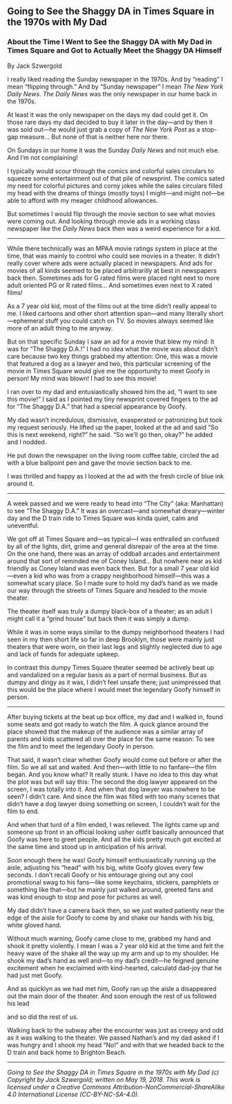 ## Going to See the Shaggy DA in Times Square in the 1970s with My Dad
### About the Time I Went to See the Shaggy DA with My Dad in Times Square and Got to Actually Meet the Shaggy DA Himself

By Jack Szwergold

I really liked reading the Sunday newspaper in the 1970s. And by “reading” I mean “flipping through.” And by “Sunday newspaper” I mean *The New York Daily News*. *The Daily News* was the only newspaper in our home back in the 1970s.

At least it was the only newspaper on the days my dad could get it. On those rare days my dad decided to buy it later in the day—and by then it was sold out—he would just grab a copy of *The New York Post* as a stop-gap measure… But none of that is neither here nor there.

On Sundays in our home it was the Sunday *Daily News* and not much else. And I‘m not complaining!

I typically would scour through the comics and colorful sales circulars to squeeze some entertainment out of that pile of newsprint. The comics sated my need for colorful pictures and corny jokes while the sales circulars filled my head with the dreams of things (mostly toys) I might—and might not—be able to afford with my meager childhood allowances.

But sometimes I would flip through the movie section to see what movies were coming out. And looking through movie ads in a working class newspaper like the *Daily News* back then was a weird experience for a kid.

***

While there technically was an MPAA movie ratings system in place at the time, that was mainly to control who could see movies in a theater. It didn’t really cover where ads were actually placed in newspapers. And ads for movies of all kinds seemed to be placed arbitrarilly at best in newspapers back then. Sometimes ads for G rated films were placed right next to more adult oriented PG or R rated films… And sometimes even next to X rated films!

As a 7 year old kid, most of the films out at the time didn’t really appeal to me. I liked cartoons and other short attention span—and many literally short—ephemeral stuff you could catch on TV. So movies always seemed like more of an adult thing to me anyway.

But on that specific Sunday I saw an ad for a movie that blew my mind: It was for “The Shaggy D.A.!” I had no idea what the movie was about didn’t care because two key things grabbed my attention: One, this was a movie that featured a dog as a lawyer and two, this particular screening of the movie in Times Square would give me the opportunity to meet Goofy in person! My mind was blown! I had to see this movie!

I ran over to my dad and entusiastically showed him the ad, “I want to see this movie!” I said as I pointed my tiny newsprint covered fingers to the ad for “The Shaggy D.A.” that had a special appearance by Goofy.

My dad wasn’t incredulous, dismissive, exasperated or patronizing but took my request seriously. He lifted up the paper, looked at the ad and said “So this is next weekend, right?” he said. “So we’ll go then, okay?” he added and I nodded.

He put down the newspaper on the living room coffee table, circled the ad with a blue ballpoint pen and gave the movie section back to me.

I was thrilled and happy as I looked at the ad with the fresh circle of blue ink around it.

***

A week passed and we were ready to head into “The City” (aka: Manhattan) to see “The Shaggy D.A.” It was an overcast—and somewhat dreary—winter day and the D train ride to Times Square was kinda quiet, calm and uneventful.

We got off at Times Square and—as typical—I was enthralled an confused by all of the lights, dirt, grime and general disrepair of the area at the time. On the one hand, there was an array of oddball arcades and entertainment around that sort of reminded me of Coney Island… But nowhere near as kid friendly as Coney Island was even back then. But for a small 7 year old kid—even a kid who was from a crappy neighborhood himself—this was a somewhat scary place. So I made sure to hold my dad’s hand as we made our way through the streets of Times Square and headed to the movie theater.

The theater itself was truly a dumpy black-box of a theater; as an adult I might call it a “grind house” but back then it was simply a dump.

While it was in some ways similar to the dumpy neighborhood theaters I had seen in my then short life so far in deep Brooklyn, those were mainly just theaters that were worn, on their last legs and slightly neglected due to age and lack of funds for adequate upkeep.

In contrast this dumpy Times Square theater seemed be actively beat up and vandalized on a regular basis as a part of normal business. But as dumpy and dingy as it was, I didn’t feel unsafe there; just unimpressed that this would be the place where I would meet the legendary Goofy himself in person.

***

After buying tickets at the beat up box office, my dad and I walked in, found some seats and got ready to watch the film. A quick glance around the place showed that the makeup of the audience was a similar array of parents and kids scattered all over the place for the same reason: To see the film and to meet the legendary Goofy in person.

That said, it wasn’t clear whether Goofy would come out before or after the film. So we all sat and waited. And then—with little to no fanfare—the film began. And you know what? It really stunk. I have no idea to this day what the plot was but will say this: The second the dog lawyer appeared on the screen, I was totally into it. And when that dog lawyer was nowhere to be seen? I didn’t care. And since the film was filled with too many scenes that didn’t have a dog lawyer doing something on screen, I couldn’t wait for the film to end.

And when that turd of a film ended, I was relieved. The lights came up and someone up front in an official looking usher outfit basically announced that Goofy was here to greet people. And all the kids pretty much got excited at the same time and stood up in anticipation of his arrival.

Soon enough there he was! Goofy himself enthusiastically running up the aisle, adjusting his “head” with his big, white Goofy gloves every few seconds. I don’t recall Goofy or his entourage giving out any cool promotional swag to his fans—like some keychains, stickers, pamphlets or something like that—but he mainly just walked around, greeted fans and was kind enough to stop and pose for pictures as well.

My dad didn’t have a camera back then, so we just waited patiently near the edge of the aisle for Goofy to come by and shake our hands with his big, white gloved hand.

Without much warning, Goofy came close to me, grabbed my hand and shook it pretty violently. I mean I was a 7 year old kid at the time and felt the heavy wave of the shake all the way up my arm and up to my shoulder. He shook my dad’s hand as well and—to my dad’s credit—he feigned genuine excitement when he exclaimed with kind-hearted, calculatd dad-joy that he had just met Goofy.

And as quicklyn as we had met him, Goofy ran up the aisle a disappeared out the main door of the theater. And soon enough the rest of us followed his lead

 and so did the rest of us.

Walking back to the subway after the encounter was just as creepy and odd as it was walking to the theater. We passed Nathan’s and my dad asked if I was hungry and I shook my head “No!” and with that we headed back to the D train and back home to Brighton Beach.

***

*Going to See the Shaggy DA in Times Square in the 1970s with My Dad (c) Copyright by Jack Szwergold; written on May 19, 2018. This work is licensed under a Creative Commons Attribution-NonCommercial-ShareAlike 4.0 International License (CC-BY-NC-SA-4.0).*